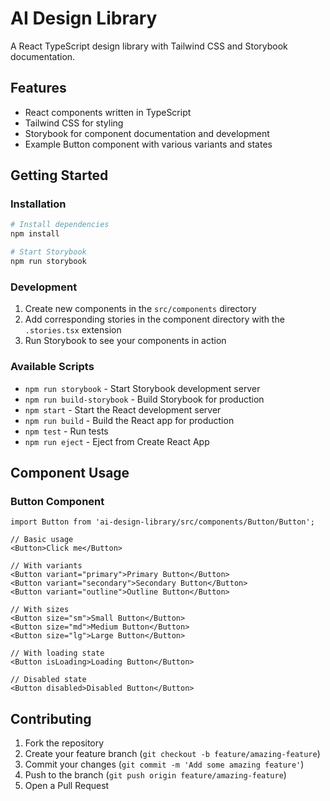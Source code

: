 # AI Design Library

A React TypeScript design library with Tailwind CSS and Storybook documentation.

## Features

- React components written in TypeScript
- Tailwind CSS for styling
- Storybook for component documentation and development
- Example Button component with various variants and states

## Getting Started

### Installation

```bash
# Install dependencies
npm install

# Start Storybook
npm run storybook
```

### Development

1. Create new components in the `src/components` directory
2. Add corresponding stories in the component directory with the `.stories.tsx` extension
3. Run Storybook to see your components in action

### Available Scripts

- `npm run storybook` - Start Storybook development server
- `npm run build-storybook` - Build Storybook for production
- `npm start` - Start the React development server
- `npm run build` - Build the React app for production
- `npm test` - Run tests
- `npm run eject` - Eject from Create React App

## Component Usage

### Button Component

```tsx
import Button from 'ai-design-library/src/components/Button/Button';

// Basic usage
<Button>Click me</Button>

// With variants
<Button variant="primary">Primary Button</Button>
<Button variant="secondary">Secondary Button</Button>
<Button variant="outline">Outline Button</Button>

// With sizes
<Button size="sm">Small Button</Button>
<Button size="md">Medium Button</Button>
<Button size="lg">Large Button</Button>

// With loading state
<Button isLoading>Loading Button</Button>

// Disabled state
<Button disabled>Disabled Button</Button>
```

## Contributing

1. Fork the repository
2. Create your feature branch (`git checkout -b feature/amazing-feature`)
3. Commit your changes (`git commit -m 'Add some amazing feature'`)
4. Push to the branch (`git push origin feature/amazing-feature`)
5. Open a Pull Request
